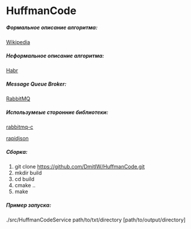# HuffmanCode

##### Формальное описание алгоритма:
[Wikipedia](https://ru.wikipedia.org/wiki/Код_Хаффмана)
##### Неформальное описание алгоритма:
[Habr](https://habr.com/ru/post/144200/)
##### Message Queue Broker:
[RabbitMQ](https://www.rabbitmq.com)
##### Использумеые сторонние библиотеки:
[rabbitmq-c](https://github.com/alanxz/rabbitmq-c)

[rapidjson](https://rapidjson.org/index.html)

##### Сборка:
1. git clone https://github.com/DmitIW/HuffmanCode.git
2. mkdir build
3. cd build
4. cmake ..
5. make
##### Пример запуска:
./src/HuffmanCodeService path/to/txt/directory [path/to/output/directory] 

